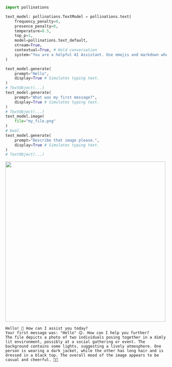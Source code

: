 ```python
import pollinations

text_model: pollinations.TextModel = pollinations.text(
    frequency_penalty=0,
    presence_penalty=0,
    temperature=0.5,
    top_p=1,
    model=pollinations.text_default,
    stream=True,
    contextual=True, # Hold conversation
    system="You are a helpful AI Assistant. Use emojis and markdown when you like."
)

text_model.generate(
    prompt="Hello", 
    display=True # Simulates typing text.
)
# TextObject(...)
text_model.generate(
    prompt="What was my first message?", 
    display=True # Simulates typing text.
)
# TextObject(...)
text_model.image(
    file="my_file.png"
)
# bool
text_model.generate(
    prompt="Describe that image please.", 
    display=True # Simulates typing text.
)
# TextObject(...)
```

<div id="header">
  <img src="https://media.discordapp.net/attachments/889573359111774329/1306074575347515514/image.png?ex=6735583c&is=673406bc&hm=8fd16f30b991a091dc8fb4793d02f4ff041cdd05d957f7d49ea64b2e7caa9590&=&format=webp&quality=lossless&width=503&height=503" width=500/>
</div>

```
Hello! 🌟 How can I assist you today?
Your first message was: "Hello" 😊. How can I help you further?
The file depicts a photo of two individuals posing together in a dimly lit environment, possibly at a social gathering or event. The background contains some lights, suggesting a lively atmosphere. One person is wearing a dark jacket, while the other has long hair and is dressed in a black top. The overall mood of the image appears to be casual and cheerful. 🎉😊
```
